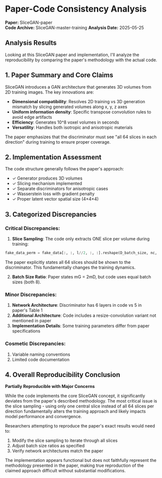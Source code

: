 # Paper-Code Consistency Analysis

**Paper:** SliceGAN-paper  
**Code Archive:** SliceGAN-master-training
**Analysis Date:** 2025-05-25

## Analysis Results

Looking at this SliceGAN paper and implementation, I'll analyze the reproducibility by comparing the paper's methodology with the actual code.

## 1. Paper Summary and Core Claims

SliceGAN introduces a GAN architecture that generates 3D volumes from 2D training images. The key innovations are:
- **Dimensional compatibility**: Resolves 2D training vs 3D generation mismatch by slicing generated volumes along x, y, z axes
- **Uniform information density**: Specific transpose convolution rules to avoid edge artifacts
- **Efficiency**: Generates 10^8 voxel volumes in seconds
- **Versatility**: Handles both isotropic and anisotropic materials

The paper emphasizes that the discriminator must see "all 64 slices in each direction" during training to ensure proper coverage.

## 2. Implementation Assessment

The code structure generally follows the paper's approach:
- ✓ Generator produces 3D volumes
- ✓ Slicing mechanism implemented
- ✓ Separate discriminators for anisotropic cases
- ✓ Wasserstein loss with gradient penalty
- ✓ Proper latent vector spatial size (4×4×4)

## 3. Categorized Discrepancies

### Critical Discrepancies:

1. **Slice Sampling**: The code only extracts ONE slice per volume during training:
```python
fake_data_perm = fake_data[:, :, l//2, :, :].reshape(D_batch_size, nc, l, l)
```
The paper explicitly states all 64 slices should be shown to the discriminator. This fundamentally changes the training dynamics.

2. **Batch Size Ratio**: Paper states mG = 2mD, but code uses equal batch sizes (both 8).

### Minor Discrepancies:

1. **Network Architecture**: Discriminator has 6 layers in code vs 5 in paper's Table 1
2. **Additional Architecture**: Code includes a resize-convolution variant not mentioned in paper
3. **Implementation Details**: Some training parameters differ from paper specifications

### Cosmetic Discrepancies:

1. Variable naming conventions
2. Limited code documentation

## 4. Overall Reproducibility Conclusion

**Partially Reproducible with Major Concerns**

While the code implements the core SliceGAN concept, it significantly deviates from the paper's described methodology. The most critical issue is the slice sampling - using only one central slice instead of all 64 slices per direction fundamentally alters the training approach and likely impacts model performance and convergence.

Researchers attempting to reproduce the paper's exact results would need to:
1. Modify the slice sampling to iterate through all slices
2. Adjust batch size ratios as specified
3. Verify network architectures match the paper

The implementation appears functional but does not faithfully represent the methodology presented in the paper, making true reproduction of the claimed approach difficult without substantial modifications.